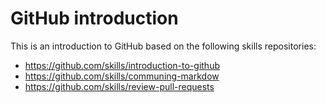 # GitHub introduction

This is an introduction to GitHub based on the following skills repositories:
- https://github.com/skills/introduction-to-github
- https://github.com/skills/communing-markdow
- https://github.com/skills/review-pull-requests